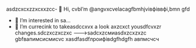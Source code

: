 asdzcxcxzzxcxxzcc- 👋 Hi, cvbI’m @angvxcvelacagfbmhjvівфіввфі,bmn gfd
- 👀 I’m interested in sa...
- 🌱 I’m currecink to takeasdccxvx a look axzcxct yousdfcvxzr changes.sdczxczxczxc
--->sadcxzсмиasdxzcxzxzc
gbfвапимсисмиcvc
xasdfasdfлроифівdgfhdgfh
авпмсчсч
